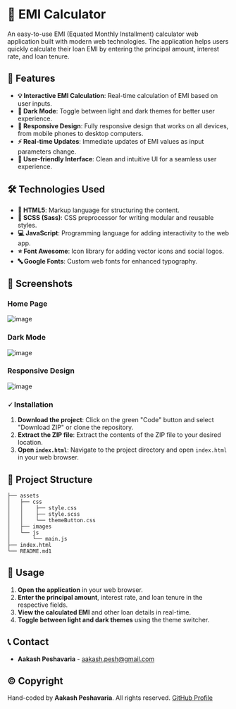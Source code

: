 # 💸 EMI Calculator

An easy-to-use EMI (Equated Monthly Installment) calculator web application built with modern web technologies. The application helps users quickly calculate their loan EMI by entering the principal amount, interest rate, and loan tenure.

## 🚀 Features

- **💡 Interactive EMI Calculation**: Real-time calculation of EMI based on user inputs.
- **🌙 Dark Mode**: Toggle between light and dark themes for better user experience.
- **📱 Responsive Design**: Fully responsive design that works on all devices, from mobile phones to desktop computers.
- **⚡ Real-time Updates**: Immediate updates of EMI values as input parameters change.
- **🎨 User-friendly Interface**: Clean and intuitive UI for a seamless user experience.

## 🛠 Technologies Used

- **📄 HTML5**: Markup language for structuring the content.
- **🎨 SCSS (Sass)**: CSS preprocessor for writing modular and reusable styles.
- **💻 JavaScript**: Programming language for adding interactivity to the web app.
- **⭐ Font Awesome**: Icon library for adding vector icons and social logos.
- **🔤 Google Fonts**: Custom web fonts for enhanced typography.

## 📸 Screenshots

### Home Page
![image](https://github.com/user-attachments/assets/503dea10-41f7-476f-9a57-299f1860c664)

### Dark Mode
![image](https://github.com/user-attachments/assets/c54029cf-91f1-4465-81e0-805d1deb7b58)

### Responsive Design
![image](https://github.com/user-attachments/assets/453bf47e-674a-454c-b741-5ada8d22d1e4)

### 🗸 Installation

1. **Download the project**: Click on the green "Code" button and select "Download ZIP" or clone the repository.
2. **Extract the ZIP file**: Extract the contents of the ZIP file to your desired location.
3. **Open `index.html`**: Navigate to the project directory and open `index.html` in your web browser.

## 📁 Project Structure

```plaintext
├── assets
│   ├── css
│   │    ├── style.css
│   │    ├── style.scss
│   │    └── themeButton.css
│   ├── images
│   └── js
│       └── main.js
├── index.html
└── README.md1
```

## 📐 Usage

1. **Open the application** in your web browser.
2. **Enter the principal amount**, interest rate, and loan tenure in the respective fields.
3. **View the calculated EMI** and other loan details in real-time.
4. **Toggle between light and dark themes** using the theme switcher.

## 📞 Contact
- **Aakash Peshavaria** - aakash.pesh@gmail.com

## ©️ Copyright
Hand-coded by **Aakash Peshavaria**. All rights reserved. [GitHub Profile](https://github.com/aakash-webdev)
